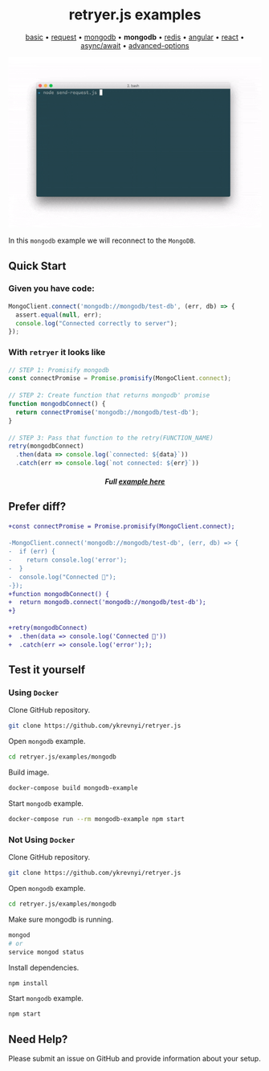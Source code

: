 
<h1 align="center">retryer.js examples</h1>

<p align="center">
  <a href="https://github.com/ykrevnyi/reconnect/blob/docs/examples/basic/">basic</a> &bull;
  <a href="https://github.com/ykrevnyi/reconnect/blob/docs/examples/request/">request</a> &bull;
  <a href="https://github.com/ykrevnyi/reconnect/blob/docs/examples/mongodb/">mongodb</a> &bull;
  <b>mongodb</b> &bull;
  <a href="https://github.com/ykrevnyi/reconnect/blob/docs/examples/redis/">redis</a> &bull;
  <a href="https://github.com/ykrevnyi/reconnect/blob/docs/examples/angular/">angular</a> &bull;
  <a href="https://github.com/ykrevnyi/reconnect/blob/docs/examples/react/">react</a> &bull;
  <a href="https://github.com/ykrevnyi/reconnect/blob/docs/examples/async-await/">async/await</a> &bull;
  <a href="https://github.com/ykrevnyi/reconnect/blob/docs/examples/advanced-options/">advanced-options</a>
</p>

<p align="center">
  <img src="https://github.com/ykrevnyi/reconnect/blob/docs/docs/retryer-v1.5.1.gif" alt="retryer.js intro"/>
</p>

In this `mongodb` example we will reconnect to the `MongoDB`.

## Quick Start

### Given you have code:

```javascript
MongoClient.connect('mongodb://mongodb/test-db', (err, db) => {
  assert.equal(null, err);
  console.log("Connected correctly to server");
});
```

### With `retryer` it looks like
```javascript
// STEP 1: Promisify mongodb
const connectPromise = Promise.promisify(MongoClient.connect);

// STEP 2: Create function that returns mongodb' promise
function mongodbConnect() {
  return connectPromise('mongodb://mongodb/test-db');
}

// STEP 3: Pass that function to the retry(FUNCTION_NAME)
retry(mongodbConnect)
  .then(data => console.log(`connected: ${data}`))
  .catch(err => console.log(`not connected: ${err}`))
```
<h5 align="center">Full <a href="https://github.com/ykrevnyi/reconnect/blob/docs/examples/mongodb/index.js">example here</a></h5>

## Prefer diff?
```diff
+const connectPromise = Promise.promisify(MongoClient.connect);

-MongoClient.connect('mongodb://mongodb/test-db', (err, db) => {
-  if (err) {
-    return console.log('error');
-  }
-  console.log("Connected 🎉");
-});
+function mongodbConnect() {
+  return mongodb.connect('mongodb://mongodb/test-db');
+}

+retry(mongodbConnect)
+  .then(data => console.log('Connected 🎉'))
+  .catch(err => console.log('error'););
```

## Test it yourself
### Using `Docker`
Clone GitHub repository.
```bash
git clone https://github.com/ykrevnyi/retryer.js
```

Open `mongodb` example.
```bash
cd retryer.js/examples/mongodb
```

Build image.
```bash
docker-compose build mongodb-example
```

Start `mongodb` example.
```bash
docker-compose run --rm mongodb-example npm start
```

### Not Using `Docker`
Clone GitHub repository.
```bash
git clone https://github.com/ykrevnyi/retryer.js
```

Open `mongodb` example.
```bash
cd retryer.js/examples/mongodb
```

Make sure mongodb is running.
```bash
mongod
# or
service mongod status
```

Install dependencies.
```bash
npm install
```

Start `mongodb` example.
```bash
npm start
```

## Need Help?
Please submit an issue on GitHub and provide information about your setup.
